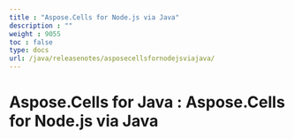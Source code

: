 ```yaml
---
title : "Aspose.Cells for Node.js via Java" 
description : "" 
weight : 9055 
toc : false
type: docs
url: /java/releasenotes/asposecellsfornodejsviajava/
---
```


# Aspose.Cells for Java : Aspose.Cells for Node.js via Java


